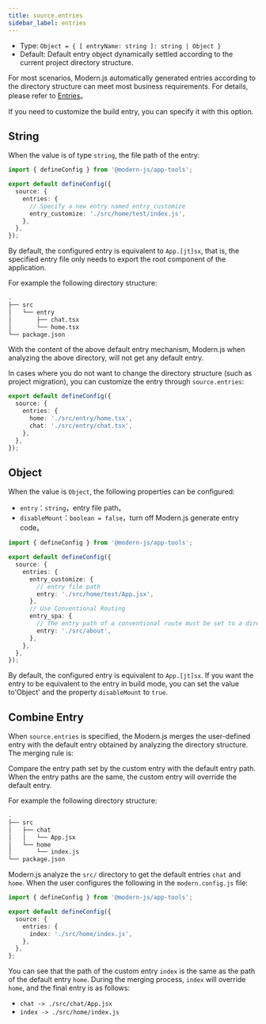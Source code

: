 ```yaml
---
title: source.entries
sidebar_label: entries
---
```


* Type: `Object = { [ entryName: string ]: string | Object }`
* Default: Default entry object dynamically settled according to the current project directory structure.

For most scenarios, Modern.js automatically generated entries according to the directory structure can meet most business requirements. For details, please refer to [Entries](/docs/guides/concept/entries)。

If you need to customize the build entry, you can specify it with this option.

## String

When the value is of type `string`, the file path of the entry:

```ts title="modern.config.ts"
import { defineConfig } from '@modern-js/app-tools';

export default defineConfig({
  source: {
    entries: {
      // Specify a new entry named entry_customize
      entry_customize: './src/home/test/index.js',
    },
  },
});
```

By default, the configured entry is equivalent to `App.[jt]sx`, that is, the specified entry file only needs to export the root component of the application.

For example the following directory structure:

```bash
.
├── src
│   └── entry
│       ├── chat.tsx
│       └── home.tsx
└── package.json
```

With the content of the above default entry mechanism, Modern.js when analyzing the above directory, will not get any default entry.

In cases where you do not want to change the directory structure (such as project migration), you can customize the entry through `source.entries`:


```ts title="modern.config.js"
export default defineConfig({
  source: {
    entries: {
      home: './src/entry/home.tsx',
      chat: './src/entry/chat.tsx',
    },
  },
});
```

## Object

When the value is `Object`, the following properties can be configured:

* `entry`：`string`，entry file path。
* `disableMount`：`boolean = false`，turn off Modern.js generate entry code。

```ts title="modern.config.ts"
import { defineConfig } from '@modern-js/app-tools';

export default defineConfig({
  source: {
    entries: {
      entry_customize: {
        // entry file path
        entry: './src/home/test/App.jsx',
      },
      // Use Conventional Routing
      entry_spa: {
        // The entry path of a conventional route must be set to a directory
        entry: './src/about',
      },
    },
  },
});
```

By default, the configured entry is equivalent to `App.[jt]sx`. If you want the entry to be equivalent to the entry in build mode, you can set the value to'Object' and the property `disableMount` to `true`.

## Combine Entry

When `source.entries` is specified, the Modern.js merges the user-defined entry with the default entry obtained by analyzing the directory structure. The merging rule is:

Compare the entry path set by the custom entry with the default entry path. When the entry paths are the same, the custom entry will override the default entry.

For example the following directory structure:


```bash
.
├── src
│   ├── chat
│   │   └── App.jsx
│   └── home
│       └── index.js
└── package.json
```

Modern.js analyze the `src/` directory to get the default entries `chat` and `home`. When the user configures the following in the `modern.config.js` file:

```ts title="modern.config.ts"
import { defineConfig } from '@modern-js/app-tools';

export default defineConfig({
  source: {
    entries: {
      index: './src/home/index.js',
    },
  },
};
```

You can see that the path of the custom entry `index` is the same as the path of the default entry `home`. During the merging process, `index` will override `home`, and the final entry is as follows:

- `chat -> ./src/chat/App.jsx`
- `index -> ./src/home/index.js`
